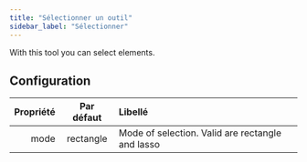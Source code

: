 ```yaml
---
title: "Sélectionner un outil"
sidebar_label: "Sélectionner"
---
```



With this tool you can select elements.

## Configuration

| Propriété | Par défaut | Libellé                                          |
| ---------:|:----------:|:------------------------------------------------ |
|      mode | rectangle  | Mode of selection. Valid are rectangle and lasso |
